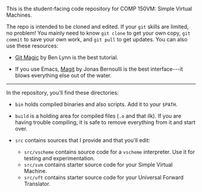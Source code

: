 This is the student-facing code repository for COMP 150VM: Simple Virtual Machines.

The repo is intended to be cloned and edited.  If your `git` skills
are limited, no problem!  You mainly need to know `git clone` to get
your own copy, `git commit` to save your own work, and `git pull` 
to get updates.  You can also use these resources:

  - [Git Magic](http://www-cs-students.stanford.edu/~blynn/gitmagic/)
    by Ben Lynn is the best tutorial.

  - If you use Emacs, [Magit](https://magit.vc/) by Jonas Bernoulli is
    the best interface---it blows everything else out of the water.

----------------------------------------------------------------------------------

In the repository, you'll find these directories:

  - `bin` holds compiled binaries and also scripts.  Add it to your `$PATH`.

  - `build` is a holding area for compiled files (`.o` and that ilk).
    If you are having trouble compiling, it is safe to remove
    everything from it and start over.

  - `src` contains sources that I provide and that you'll edit:

    - `src/vscheme` contains source code for a `vscheme` interpreter.
      Use it for testing and experimentation.
    - `src/svm` contains starter source code for your Simple Virtual Machine.
    - `src/uft` contains starter source code for your Universal Forward Translator.
